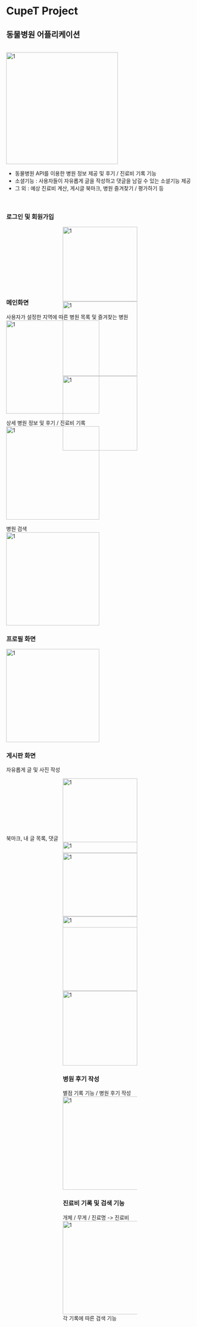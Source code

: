 # CupeT Project

## 동물병원 어플리케이션

<br>

<img width="300" alt="1" src="https://user-images.githubusercontent.com/60697742/105608998-a449df80-5de9-11eb-8bf4-68568565ee15.jpg">

<br>

 -  동물병원 API를 이용한 병원 정보 제공 및 후기 / 진료비 기록 기능 <br>
 -  소셜기능 : 사용자들이 자유롭게 글을 작성하고 댓글을 남길 수 있는 소셜기능 제공 <br>
 -  그 외 : 예상 진료비 계산, 게시글 북마크, 병원 즐겨찾기 / 평가하기 등 <br>

<br>

### 로그인 및 회원가입
<div style="width:200px; height:150px; margin:auto">
  <img width="200" alt="1" src="https://user-images.githubusercontent.com/60697742/106853470-18935580-66fd-11eb-965a-a28109ffb921.jpg">
  <img width="200" alt="1" src="https://user-images.githubusercontent.com/60697742/106853509-277a0800-66fd-11eb-8045-46ab25d0d1d4.jpg">
  <img width="200" alt="1" src="https://user-images.githubusercontent.com/60697742/106854483-b2a7cd80-66fe-11eb-8153-ca7e67b6db50.jpeg">
</div>
 <br>

### 메인화면

사용자가 설정한 지역에 따른 병원 목록 및 즐겨찾는 병원 <br>
<img width="250" alt="1" src="https://user-images.githubusercontent.com/60697742/106853545-3c569b80-66fd-11eb-8901-ddff5c684a79.jpg">
<br>

상세 병원 정보 및 후기 / 진료비 기록 <br>
<img width="250" alt="1" src="https://user-images.githubusercontent.com/60697742/106853640-6019e180-66fd-11eb-850a-59088627318d.jpg">
<br>

병원 검색 <br>
<img width="250" alt="1" src="https://user-images.githubusercontent.com/60697742/106853539-38c31480-66fd-11eb-8b19-061fe2c057db.jpg">

### 프로필 화면
<img width="250" alt="1" src="https://user-images.githubusercontent.com/60697742/106854478-b0de0a00-66fe-11eb-9548-12834fe85744.jpeg">
 <br>

### 게시판 화면

자유롭게 글 및 사진 작성 <br>
<div style="width:200px; height:150px; margin:auto">
 <img width="200" alt="1" src="https://user-images.githubusercontent.com/60697742/106853577-49738a80-66fd-11eb-82fd-5b8835100937.jpg">
 <img width="200" alt="1" src="https://user-images.githubusercontent.com/60697742/106853584-4d071180-66fd-11eb-99ee-90bb343bf97e.jpg">
</div>
북마크, 내 글 목록, 댓글 <br>
<div style="width:200px; height:150px; margin:auto">
  <img width="200" alt="1" src="https://user-images.githubusercontent.com/60697742/106855232-f0f1bc80-66ff-11eb-8bad-e04822de5830.jpg">
  <img width="200" alt="1" src="https://user-images.githubusercontent.com/60697742/106855239-f3541680-66ff-11eb-8f75-bae4c4eb1fe8.jpg">
  <img width="200" alt="1" src="https://user-images.githubusercontent.com/60697742/106855246-f5b67080-66ff-11eb-9faf-827695bf0b64.jpg">


<br>

### 병원 후기 작성

별점 기록 기능 / 병원 후기 작성
<img width="250" alt="1" src="https://user-images.githubusercontent.com/60697742/106854806-4c6f7a80-66ff-11eb-8601-6f3c0c3426a2.jpg">
<br>
 
### 진료비 기록 및 검색 기능

개체 / 무게 / 진료명 -> 진료비 <br>
<img width="250" alt="1" src="https://user-images.githubusercontent.com/60697742/106854835-572a0f80-66ff-11eb-8f6b-c4cc8b2ee6f3.jpg"> <br>
각 기록에 따른 검색 기능 <br>

 <br>

